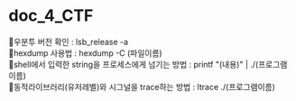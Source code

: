 # doc_4_CTF

🔸우분투 버전 확인 : lsb_release -a          
🔸hexdump 사용법 : hexdump -C (파일이름)   
🔸shell에서 입력한 string을 프로세스에게 넘기는 방법 : printf "(내용)" | ./(프로그램이름)     
🔸동적라이브러리(유저레벨)와 시그널을 trace하는 방법 : ltrace ./(프로그램이름) 
        

